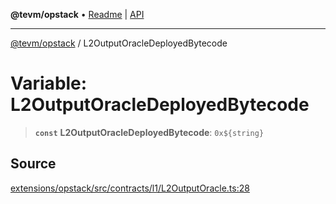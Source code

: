 **@tevm/opstack** • [Readme](../README.md) \| [API](../globals.md)

***

[@tevm/opstack](../README.md) / L2OutputOracleDeployedBytecode

# Variable: L2OutputOracleDeployedBytecode

> **`const`** **L2OutputOracleDeployedBytecode**: ```0x${string}```

## Source

[extensions/opstack/src/contracts/l1/L2OutputOracle.ts:28](https://github.com/evmts/tevm-monorepo/blob/main/extensions/opstack/src/contracts/l1/L2OutputOracle.ts#L28)
